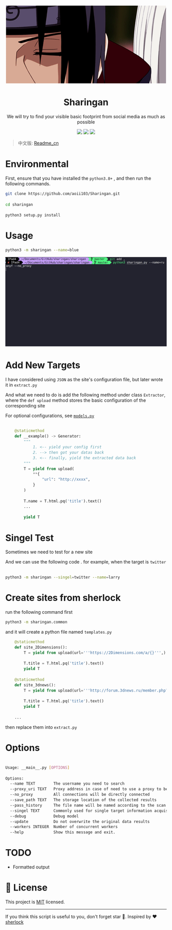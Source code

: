 <p align="center">
<img src="medias/main.gif"/>
    <h1 align="center" >Sharingan</h1>
    <p align="center"> We will try to find your visible basic footprint from social media as much as possible</p>
        <p align="center">
    <a href="https://app.codacy.com/manual/aoii103/Sharingan?utm_source=github.com&utm_medium=referral&utm_content=aoii103/Sharingan&utm_campaign=Badge_Grade_Dashboard"><img src="https://api.codacy.com/project/badge/Grade/f00d1d69a99346038d14df4bec303034"/></a>
    <a target="_blank" href="https://www.python.org/downloads/" title="Python version"><img src="https://img.shields.io/badge/python-%3E=_3.8-green.svg"></a>
    <a target="_blank" href="LICENSE" title="License: MIT"><img src="https://img.shields.io/badge/License-MIT-blue.svg"></a>
</p>


> 中文版: [Readme_cn](README_cn.md) 

# Environmental

First, ensure that you have installed the ```python3.8+``` , and then run the following commands.

```sh
git clone https://github.com/aoii103/Sharingan.git

cd sharingan

python3 setup.py install
```


# Usage

```sh
python3 -m sharingan --name=blue

```

![](./medias/use.gif)

# Add New Targets

I have considered using `JSON` as the site's configuration file, but later wrote it in `extract.py`

And what we need to do is add the following method under class `Extractor`, where the `def upload` method stores the basic configuration of the corresponding site

For optional configurations, see [`models.py`](https://github.com/aoii103/Sharingan/blob/master/sharingan/models.py#L25)


```python

    @staticmethod
    def __example() -> Generator:
        """
            1. <-- yield your config first
            2. --> then got your datas back 
            3. <-- finally, yield the extracted data back
        """
        T = yield from upload(
            **{
                "url": "http://xxxx", 
            }
        )

        T.name = T.html.pq('title').text()
        ...

        yield T

```

# Singel Test

Sometimes we need to test for a new site

And we can use the following code . for example, when the target is `twitter`

```bash

python3 -m sharingan --singel=twitter --name=larry  
```

# Create sites from sherlock

run the following command first 

```bash
python3 -m sharingan.common
```

and it will create a python file named `templates.py`

```python
    @staticmethod
    def site_2Dimensions():
        T = yield from upload(url='''https://2Dimensions.com/a/{}''',)

        T.title = T.html.pq('title').text()
        yield T
        
    @staticmethod
    def site_3dnews():
        T = yield from upload(url='''http://forum.3dnews.ru/member.php?username={}''',error_type='text',error_msg='''Пользователь не зарегистрирован и не имеет профиля для просмотра.''',)

        T.title = T.html.pq('title').text()
        yield T

    ...
```

then replace them into `extract.py`

# Options

```bash

Usage: __main__.py [OPTIONS]

Options:
  --name TEXT        The username you need to search
  --proxy_uri TEXT   Proxy address in case of need to use a proxy to be used
  --no_proxy         All connections will be directly connected
  --save_path TEXT   The storage location of the collected results
  --pass_history     The file name will be named according to the scan endtime
  --singel TEXT      Commonly used for single target information acquisition or testing
  --debug            Debug model
  --update           Do not overwrite the original data results
  --workers INTEGER  Number of concurrent workers
  --help             Show this message and exit.

```


# TODO

-  Formatted output

# 📝 License

This project is [MIT](https://github.com/kefranabg/readme-md-generator/blob/master/LICENSE) licensed.

***

If you think this script is useful to you, don't forget star 🐶. Inspired by ❤️ [sherlock](https://github.com/sherlock-project/sherlock)
